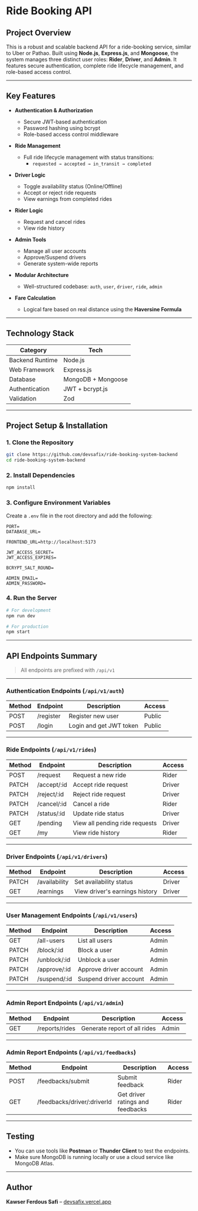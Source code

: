 # Ride Booking API

## Project Overview

This is a robust and scalable backend API for a ride-booking service, similar to Uber or Pathao. Built using **Node.js**, **Express.js**, and **Mongoose**, the system manages three distinct user roles: **Rider**, **Driver**, and **Admin**. It features secure authentication, complete ride lifecycle management, and role-based access control.

---

## Key Features

- **Authentication & Authorization**

  - Secure JWT-based authentication
  - Password hashing using bcrypt
  - Role-based access control middleware

- **Ride Management**

  - Full ride lifecycle management with status transitions:
    - `requested → accepted → in_transit → completed`

- **Driver Logic**

  - Toggle availability status (Online/Offline)
  - Accept or reject ride requests
  - View earnings from completed rides

- **Rider Logic**

  - Request and cancel rides
  - View ride history

- **Admin Tools**

  - Manage all user accounts
  - Approve/Suspend drivers
  - Generate system-wide reports

- **Modular Architecture**

  - Well-structured codebase: `auth`, `user`, `driver`, `ride`, `admin`

- **Fare Calculation**
  - Logical fare based on real distance using the **Haversine Formula**

---

## Technology Stack

| Category        | Tech               |
| --------------- | ------------------ |
| Backend Runtime | Node.js            |
| Web Framework   | Express.js         |
| Database        | MongoDB + Mongoose |
| Authentication  | JWT + bcrypt.js    |
| Validation      | Zod                |

---

## Project Setup & Installation

### 1. Clone the Repository

```bash
git clone https://github.com/devsafix/ride-booking-system-backend
cd ride-booking-system-backend
```

### 2. Install Dependencies

```bash
npm install
```

### 3. Configure Environment Variables

Create a `.env` file in the root directory and add the following:

```env
PORT=
DATABASE_URL=

FRONTEND_URL=http://localhost:5173

JWT_ACCESS_SECRET=
JWT_ACCESS_EXPIRES=

BCRYPT_SALT_ROUND=

ADMIN_EMAIL=
ADMIN_PASSWORD=
```

### 4. Run the Server

```bash
# For development
npm run dev

# For production
npm start
```

---

## API Endpoints Summary

> All endpoints are prefixed with `/api/v1`

---

### Authentication Endpoints (`/api/v1/auth`)

| Method | Endpoint  | Description             | Access |
| ------ | --------- | ----------------------- | ------ |
| POST   | /register | Register new user       | Public |
| POST   | /login    | Login and get JWT token | Public |

---

### Ride Endpoints (`/api/v1/rides`)

| Method | Endpoint     | Description                    | Access |
| ------ | ------------ | ------------------------------ | ------ |
| POST   | /request     | Request a new ride             | Rider  |
| PATCH  | /accept/\:id | Accept ride request            | Driver |
| PATCH  | /reject/\:id | Reject ride request            | Driver |
| PATCH  | /cancel/\:id | Cancel a ride                  | Rider  |
| PATCH  | /status/\:id | Update ride status             | Driver |
| GET    | /pending     | View all pending ride requests | Driver |
| GET    | /my          | View ride history              | Rider  |

---

### Driver Endpoints (`/api/v1/drivers`)

| Method | Endpoint      | Description                    | Access |
| ------ | ------------- | ------------------------------ | ------ |
| PATCH  | /availability | Set availability status        | Driver |
| GET    | /earnings     | View driver's earnings history | Driver |

---

### User Management Endpoints (`/api/v1/users`)

| Method | Endpoint      | Description            | Access |
| ------ | ------------- | ---------------------- | ------ |
| GET    | /all-users    | List all users         | Admin  |
| PATCH  | /block/\:id   | Block a user           | Admin  |
| PATCH  | /unblock/\:id | Unblock a user         | Admin  |
| PATCH  | /approve/\:id | Approve driver account | Admin  |
| PATCH  | /suspend/\:id | Suspend driver account | Admin  |

---

### Admin Report Endpoints (`/api/v1/admin`)

| Method | Endpoint       | Description                  | Access |
| ------ | -------------- | ---------------------------- | ------ |
| GET    | /reports/rides | Generate report of all rides | Admin  |

---

### Admin Report Endpoints (`/api/v1/feedbacks`)

| Method | Endpoint                     | Description                      | Access |
| ------ | ---------------------------- | -------------------------------- | ------ |
| POST   | /feedbacks/submit            | Submit feedback                  | Rider  |
| GET    | /feedbacks/driver/\:driverId | Get driver ratings and feedbacks | Rider  |

---

## Testing

- You can use tools like **Postman** or **Thunder Client** to test the endpoints.
- Make sure MongoDB is running locally or use a cloud service like MongoDB Atlas.

---

## Author

**Kawser Ferdous Safi** – [devsafix.vercel.app](https://devsafix.vercel.app)
